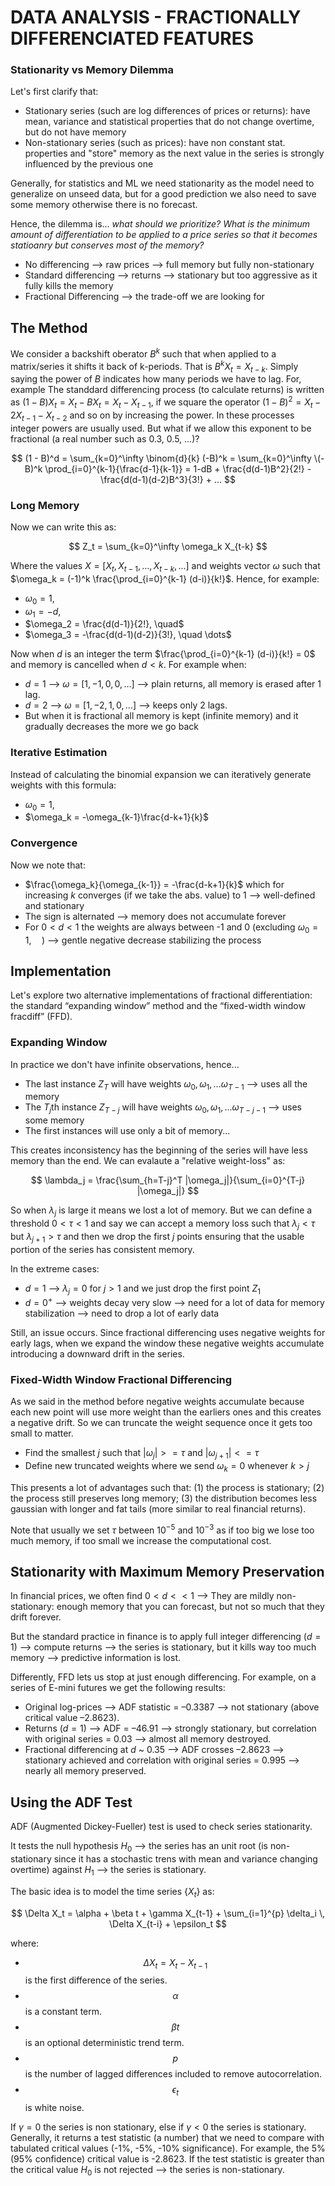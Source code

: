 # DATA ANALYSIS - FRACTIONALLY DIFFERENCIATED FEATURES

### Stationarity vs Memory Dilemma

Let's first clarify that:

- Stationary series (such are log differences of prices or returns): have mean, variance and statistical properties that do not change overtime, but do not have memory
- Non-stationary series (such as prices): have non constant stat. properties and "store" memory as the next value in the series is strongly influenced by the previous one

Generally, for statistics and ML we need stationarity as the model need to generalize on unseed data, but for a good prediction we also need to save some memory otherwise there is no forecast.

Hence, the dilemma is... *what should we prioritize? What is the minimum amount of differentiation to be applied to a price series so that it becomes statioanry but conserves most of the memory?*

- No differencing --> raw prices --> full memory but fully non-stationary
- Standard differencing --> returns --> stationary but too aggressive as it fully kills the memory
- Fractional Differencing --> the trade-off we are looking for
 
## The Method

We consider a backshift oberator $B^k$ such that when applied to a matrix/series it shifts it back of k-periods. That is $B^kX_t = X_{t-k}$. Simply saying the power of $B$ indicates how many periods we have to lag. For, example 
The standdard differencing process (to calculate returns) is written as $(1-B)X_t = X_t - BX_t = X_t - X_{t-1}$, if we square the operator $(1-B)^2 = X_t - 2X_{t-1} - X_{t-2}$ and so on by increasing the power. In these processes integer powers
are usually used. But what if we allow this exponent to be fractional (a real number such as 0.3, 0.5, ...)?

$$
(1 - B)^d = \sum_{k=0}^\infty \binom{d}{k} (-B)^k = \sum_{k=0}^\infty \(-B)^k \prod_{i=0}^{k-1}{\frac{d-1}{k-1}} = 1-dB + \frac{d(d-1)B^2}{2!} - \frac{d(d-1)(d-2)B^3}{3!} + ...
$$

### Long Memory

Now we can write this as:

$$
Z_t = \sum_{k=0}^\infty \omega_k X_{t-k}
$$

Where the values $X = [X_t, X_{t-1}, ..., X_{t-k}, ...]$ and weights vector $\omega$ such that $\omega_k = (-1)^k \frac{\prod_{i=0}^{k-1} (d-i)}{k!}$. Hence, for example:

- $\omega_0 = 1, \quad$
- $\omega_1 = -d, \quad$
- $\omega_2 = \frac{d(d-1)}{2!}, \quad$
- $\omega_3 = -\frac{d(d-1)(d-2)}{3!}, \quad \dots$

Now when $d$ is an integer the term $\frac{\prod_{i=0}^{k-1} (d-i)}{k!} = 0$ and memory is cancelled when $d<k$. For example when:

- $d=1$ --> $\omega = [1,-1,0,0,...]$ --> plain returns, all memory is erased after 1 lag.
- $d=2$ --> $\omega = [1,-2,1,0,...]$ --> keeps only 2 lags.
- But when it is fractional all memory is kept (infinite memory) and it gradually decreases the more we go back

### Iterative Estimation

Instead of calculating the binomial expansion we can iteratively generate weights with this formula:

- $\omega_0 = 1, \quad$
- $\omega_k = -\omega_{k-1}\frac{d-k+1}{k}$

### Convergence 

Now we note that:

- $\frac{\omega_k}{\omega_{k-1}} = -\frac{d-k+1}{k}$ which for increasing $k$ converges (if we take the abs. value) to 1 --> well-defined and stationary
- The sign is alternated --> memory does not accumulate forever
- For $0<d<1$ the weights are always between -1 and 0 (excluding $\omega_0 = 1, \quad$) --> gentle negative decrease stabilizing the process

## Implementation

Let's explore two alternative implementations of fractional differentiation: the standard “expanding window” method and the “fixed-width window fracdiff” (FFD).

### Expanding Window 

In practice we don't have infinite observations, hence...

- The last instance $Z_T$ will have weights $\omega_0, \omega_1, ... \omega_{T-1}$ --> uses all the memory
- The $T_j$th instance $Z_{T-j}$ will have weights $\omega_0, \omega_1, ... \omega_{T-j-1}$ --> uses some memory
- The first instances will use only a bit of memory...

This creates inconsistency has the beginning of the series will have less memory than the end. We can evalaute a "relative weight-loss" as:

$$ \lambda_j = \frac{\sum_{h=T-j}^T |\omega_j|}{\sum_{i=0}^{T-j} |\omega_j|} $$

So when $\lambda_j$ is large it means we lost a lot of memory. But we can define a threshold $0<\tau<1$ and say we can accept a memory loss such that $\lambda_j < \tau$ but $\lambda_{j+1} > \tau$ and then we drop the first $j$ points ensuring that the usable portion of the series has consistent memory.

In the extreme cases:

- $d=1$ --> $\lambda_j = 0$ for $j>1$ and we just drop the first point $Z_1$
- $d=0^+$ --> weights decay very slow --> need for a lot of data for memory stabilization --> need to drop a lot of early data

Still, an issue occurs. Since fractional differencing uses negative weights for early lags, when we expand the window these negative weights accumulate introducing a downward drift in the series. 

### Fixed-Width Window Fractional Differencing

As we said in the method before negative weights accumulate because each new point will use more weight than the earliers ones and this creates a negative drift. So we can truncate the weight sequence once it gets too small to matter.

- Find the smallest $j$ such that $|\omega_j|>=\tau$ and $|\omega_{j+1}|<=\tau$
- Define new truncated weights where we send $\omega_k = 0$ whenever $k>j$

This presents a lot of advantages such that: (1) the process is stationary; (2) the process still preserves long memory; (3) the distribution becomes less gaussian with longer and fat tails (more similar to real financial returns).

Note that usually we set $\tau$ between $10^{-5}$ and $10^{-3}$ as if too big we lose too much memory, if too small we increase the computational cost. 

## Stationarity with Maximum Memory Preservation

In financial prices, we often find $0<d<<1$ --> They are mildly non-stationary: enough memory that you can forecast, but not so much that they drift forever.

But the standard practice in finance is to apply full integer differencing ($d=1$) --> compute returns --> the series is stationary, but it kills way too much memory --> predictive information is lost.

Differently, FFD lets us stop at just enough differencing. For example, on a series of E-mini futures we get the following results:

- Original log-prices --> ADF statistic = –0.3387 --> not stationary (above critical value –2.8623).
- Returns ($d=1$) --> ADF = –46.91 --> strongly stationary, but correlation with original series = 0.03 --> almost all memory destroyed.
- Fractional differencing at $d$ ~ 0.35 --> ADF crosses –2.8623 --> stationary achieved and correlation with original series = 0.995 --> nearly all memory preserved.

## Using the ADF Test

ADF (Augmented Dickey-Fueller) test is used to check series stationarity.

It tests the null hypothesis $H_0$ --> the series has an unit root (is non-stationary since it has a stochastic trens with mean and variance changing overtime) against $H_1$ --> the series is stationary.

The basic idea is to model the time series {$X_t$} as:

$$
\Delta X_t = \alpha + \beta t + \gamma X_{t-1} + \sum_{i=1}^{p} \delta_i \, \Delta X_{t-i} + \epsilon_t
$$

where:

- $$\Delta X_t = X_t - X_{t-1}$$ is the first difference of the series.  
- $$\alpha$$ is a constant term.  
- $$\beta t$$ is an optional deterministic trend term.  
- $$p$$ is the number of lagged differences included to remove autocorrelation.  
- $$\epsilon_t$$ is white noise.

If $\gamma=0$ the series is non stationary, else if $\gamma<0$ the series is stationary. Generally, it returns a test statistic (a number) that we need to compare with tabulated critical values (-1%, -5%, -10% significance). For example, the 5% (95% confidence) critical value is -2.8623. If the test statistic is greater than the critical value $H_0$ is not rejected --> the series is non-stationary.


